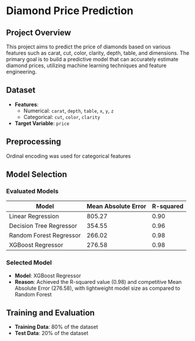 # Diamond Price Prediction

## Project Overview

This project aims to predict the price of diamonds based on various features such as carat, cut, color, clarity, depth, table, and dimensions. The primary goal is to build a predictive model that can accurately estimate diamond prices, utilizing machine learning techniques and feature engineering.

## Dataset

- **Features**: 
  - Numerical: `carat`, `depth`, `table`, `x`, `y`, `z`
  - Categorical: `cut`, `color`, `clarity`
- **Target Variable**: `price`

## Preprocessing
Ordinal encoding was used for categorical features

## Model Selection

### Evaluated Models

| Model                        | Mean Absolute Error | R-squared |
|------------------------------|---------------------|-----------|
| Linear Regression            | 805.27              | 0.90      |
| Decision Tree Regressor      | 354.55              | 0.96      |
| Random Forest Regressor      | 266.02              | 0.98      |
| XGBoost Regressor            | 276.58              | 0.98      |

### Selected Model

- **Model**:  XGBoost Regressor
- **Reason**: Achieved the R-squared value (0.98) and competitive Mean Absolute Error (276.58), with lightweight model size as compared to Random Forest


## Training and Evaluation

- **Training Data**: 80% of the dataset
- **Test Data**: 20% of the dataset

